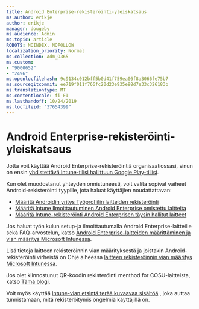 ```yaml
---
title: Android Enterprise-rekisteröinti-yleiskatsaus
ms.author: erikje
author: erikje
manager: dougeby
ms.audience: Admin
ms.topic: article
ROBOTS: NOINDEX, NOFOLLOW
localization_priority: Normal
ms.collection: Adm_O365
ms.custom:
- "9000652"
- "2496"
ms.openlocfilehash: 9c9134c012bff5b0d41f759ea06f8a3066fe75b7
ms.sourcegitcommit: ee719f011f766fc20d23e935e98d7e33c326183b
ms.translationtype: MT
ms.contentlocale: fi-FI
ms.lasthandoff: 10/24/2019
ms.locfileid: "37654399"
---
```

# <a name="android-enterprise-enrollment---overview"></a>Android Enterprise-rekisteröinti-yleiskatsaus

Jotta voit käyttää Android Enterprise-rekisteröintiä organisaatiossasi, sinun on ensin [yhdistettävä Intune-tilisi hallittuun Google Play-tiliisi](https://docs.microsoft.com/intune/enrollment/connect-intune-android-enterprise). 

Kun olet muodostanut yhteyden onnistuneesti, voit valita sopivat vaiheet Android-rekisteröinti tyypille, jota haluat käyttäjien noudattattavan:

- [Määritä Androidin yritys Työprofiilin laitteiden rekisteröinti](https://docs.microsoft.com/intune/enrollment/android-work-profile-enroll)
- [Määritä Intune Ilmoittautuminen Android Enterprise omistettu laitteita](https://docs.microsoft.com/intune/enrollment/android-kiosk-enroll)
- [Määritä Intune-rekisteröinti Android Enterprisen täysin hallitut laitteet](https://docs.microsoft.com/intune/enrollment/android-fully-managed-enroll)

Jos haluat työn kulun setup-ja ilmoittautumalla Android Enterprise-laitteille sekä FAQ-arvostelun, katso [Android Enterprise-laitteiden määrittäminen ja vian määritys Microsoft Intunessa](https://support.microsoft.com/help/4476974/configuring-and-troubleshooting-android-enterprise-devices-in-intune).

Lisä tietoja laitteen rekisteröinnin vian määrityksestä ja joistakin Android-rekisteröinti virheistä on Ohje aiheessa [laitteen rekisteröinnin vian määritys Microsoft Intunessa](https://docs.microsoft.com/intune/enrollment/troubleshoot-device-enrollment-in-intune).

Jos olet kiinnostunut QR-koodin rekisteröinti menthod for COSU-laitteista, katso [Tämä blogi](https://techcommunity.microsoft.com/t5/Intune-Customer-Success/COSU-Configuration-and-Enrollment-using-the-QR-code-enrollment/ba-p/280184).

Voit myös käyttää [Intune-vian etsintä terää kuvaavaa sisältöä](https://docs.microsoft.com/intune/fundamentals/help-desk-operators) , joka auttaa tunnistamaan, mitä rekisteröitymis ongelmia käyttäjillä on.